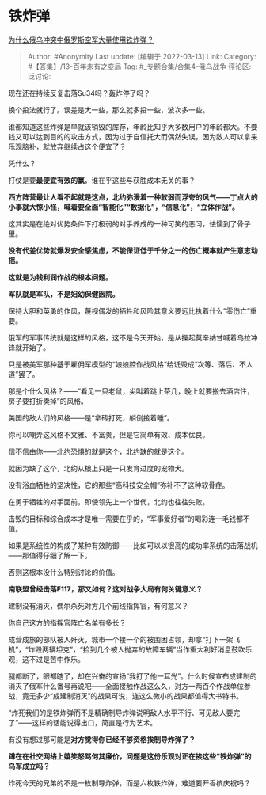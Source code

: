 # 铁炸弹
[为什么俄乌冲突中俄罗斯空军大量使用铁炸弹？](https://www.zhihu.com/question/520493969/answer/2385266217)

> Author: #Anonymity
> Last update: [编辑于 2022-03-13]
> Link:
> Category: #【答集】/13-百年未有之变局
> Tag: #_专题合集/合集4-俄乌战争
> 评论区:
> 泛讨论:

现在还在持续反复击落Su34吗？轰炸停了吗？

换个投法就行了。误差是大一些，那么就多投一些，波次多一些。

谁都知道这些炸弹是早就该销毁的库存，年龄比知乎大多数用户的年龄都大。不要钱又可以达到目的的攻击方式，因为过于自信托大而偶然失误，因为敌人可以拿来乐观脑补，就放弃继续占这个便宜了？

凭什么？

打仗是要**最便宜有效的赢**，谁在乎这些与获胜成本无关的事？

**西方阵营最让人看不起就是这点，北约弥漫着一种软弱而浮夸的风气——丁点大的小事就大惊小怪，喊着要全面“智能化”“数据化”，“信息化”，“立体作战”。**

这其实是在绝对优势条件下打极弱的对手养成的一种可笑的恶习，怯懦到了骨子里。

**没有代差优势就爆发安全感焦虑，不能保证低于千分之一的伤亡概率就产生意志动摇。**

**这就是为钱利润作战的根本问题。**

**军队就是军队，不是妇幼保健医院。**

保持大胆和英勇的作风，蔑视偶发的牺牲和风险其意义要远比执着什么“零伤亡”重要。

俄军的军事传统就是这样的风格，这不是今天开始，是从操起莫辛纳甘喊着乌拉冲锋就开始了。

只是被美军那种基于雇佣军模型的“娘娘腔作战风格”给诋毁成“次等、落后、不人道”罢了。

那是个什么风格？——“看见一只老鼠，尖叫着跳上茶几，晚上就要搬去酒店住，房子要打折卖掉”的风格。

美国的敌人们的风格——是“拿砖打死，躺倒接着睡”。

你可以嘲弄这风格不文雅、不富贵，但是它简单有效、成本优良。

信不信由你——北约恐惧的就是这个，北约缺的就是这个。

就因为缺了这个，北约从根上只是一只发育过度的宠物犬。

没有浴血牺牲的坚决性，它的那些“高科技安全帽”弥补不了这种软骨症。

在勇于牺牲的对手面前，即使领先上一个世代，北约也往往失败。

击毁的目标和综合成本才是唯一需要在乎的，“军事爱好者”的喝彩连一毛钱都不值。

如果是系统性的构成了某种有效防御——比如可以以很高的成功率系统的击落战机——那值得仔细了解一下。

否则这根本没什么特别讨论的价值。

**南联盟曾经击落F117，那又如何？这对战争大局有何关键意义？**

建制没有消灭，偶尔杀死对方几个前线指挥官，有何意义？

你自己这方的指挥官阵亡名单有多长？

成营成旅的部队被人歼灭，城市一个接一个的被围困占领，却拿“打下一架飞机”，“炸毁两辆坦克”，“捡到几个被人抛弃的故障车辆”当作重大利好消息鼓吹乐观，这不过是苦中作乐。

腿都断了，眼都瞎了，却在兴奋的宣扬“我打了他一耳光”。什么时候宣布成建制的消灭了俄军什么番号再说吧——全面接触作战这么久，对方一两百个作战单位参战，竟无多少“成建制消灭”的战果可说，连这么微小的战果都值得大书特书。

“炸死我们的是铁炸弹而不是精确制导炸弹说明敌人水平不行、可见敌人要完了”——这样的话能说得出口，简直是行为艺术。

有没有想过那可能是**对方觉得你已经不够资格挨制导炸弹了？**

**蹲在在社交网络上嬉笑怒骂何其廉价，问题是这份乐观对正在挨这些“铁炸弹”的乌军成立吗？**

炸死今天的兄弟的不是一枚制导炸弹，而是六枚铁炸弹，难道要开香槟庆祝吗？
